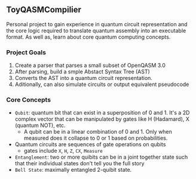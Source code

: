 ## ToyQASMCompilier 

Personal project to gain experience in quantum circuit representation and the core logic required to translate quantum assembly into an executable format. As well as, learn about core quantum computing concepts.

### Project Goals
1. Create a parser that parses a small subset of OpenQASM 3.0 
2. After parsing, build a smple Abstact Syntax Tree (AST)
3. Converts the AST into a quantum circuit representation.
4. Aditionally, can also simulate circuits or output equivalent pseudocode

### Core Concepts

- `Qubit`: quantum bit that can exist in a superposition of 0 and 1. It's a 2D complex vector that can be manipulated by gates like H (Hadamard), X (quantum NOT), etc.
  - A qubit can be in a linear combination of 0 and 1. Only when measured does it collapse to 0 or 1 based on probabilities.
- Quantum circuits are sequences of gate operations on qubits
  - gates include `X`, `H`, `Z`, `CX`, `Measure`
- `Entanglement`: two or more quibits can be in a joint together state such that their individual states don't tell you the full story
- `Bell State`: maximally entangled 2-quibit state. 
